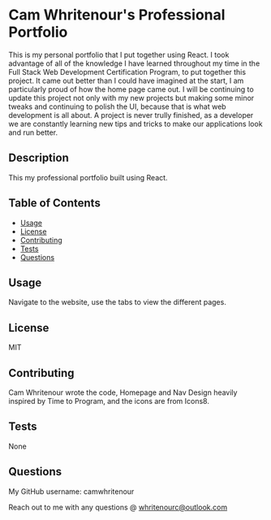 
  # Cam Whritenour's Professional Portfolio
  This is my personal portfolio that I put together using React.  I took advantage of all of the knowledge I have learned throughout my time in the Full Stack Web Development Certification Program, to put together this project.  It came out better than I could have imagined at the start, I am particularly proud of how the home page came out. I will be continuing to update this project not only with my new projects but making some minor tweaks and continuing to polish the UI, because that is what web development is all about. A project is never trully finished, as a developer we are constantly learning new tips and tricks to make our applications look and run better.

  ## Description
  This my professional portfolio built using React.

  ## Table of Contents
  * [Usage](#usage)
  * [License](#license)
  * [Contributing](#contributing)
  * [Tests](#tests)
  * [Questions](#questions)


  ## Usage
  Navigate to the website, use the tabs to view the different pages.

  ## License
  MIT

  ## Contributing
  Cam Whritenour wrote the code, Homepage and Nav Design heavily inspired by Time to Program, and the icons are from Icons8.

  ## Tests
  None

  ## Questions
  My GitHub username: camwhritenour
  
 Reach out to me with any questions @ whritenourc@outlook.com


